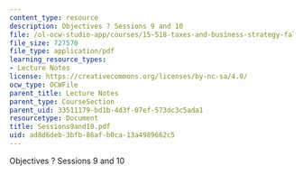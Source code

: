 ```yaml
---
content_type: resource
description: Objectives ? Sessions 9 and 10
file: /ol-ocw-studio-app/courses/15-518-taxes-and-business-strategy-fall-2002/ad8d6deb3bfb86afb0ca13a4989662c5_Sessions9and10.pdf
file_size: 727570
file_type: application/pdf
learning_resource_types:
- Lecture Notes
license: https://creativecommons.org/licenses/by-nc-sa/4.0/
ocw_type: OCWFile
parent_title: Lecture Notes
parent_type: CourseSection
parent_uid: 33511179-bd1b-4d3f-07ef-573dc3c5ada1
resourcetype: Document
title: Sessions9and10.pdf
uid: ad8d6deb-3bfb-86af-b0ca-13a4989662c5
---
```

Objectives ? Sessions 9 and 10